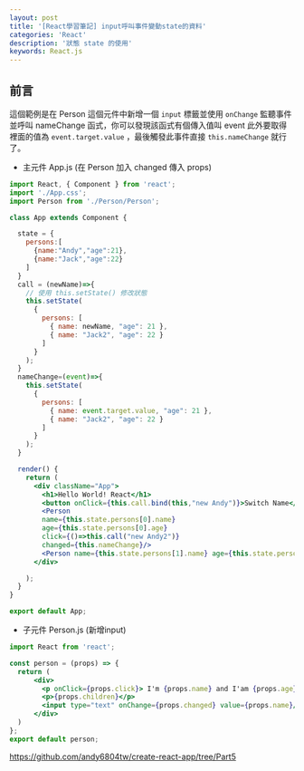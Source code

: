 ```yaml
---
layout: post
title: '[React學習筆記] input呼叫事件變動state的資料'
categories: 'React'
description: '狀態 state 的使用'
keywords: React.js
---
```


## 前言
這個範例是在 Person 這個元件中新增一個 `input` 標籤並使用 `onChange` 監聽事件並呼叫 nameChange 函式，你可以發現該函式有個傳入值叫 event 此外要取得裡面的值為 `event.target.value` ，最後觸發此事件直接 `this.nameChange` 就行了。

- 主元件 App.js (在 Person 加入 changed 傳入 props)

```jsx
import React, { Component } from 'react';
import './App.css';
import Person from './Person/Person';

class App extends Component {

  state = {
    persons:[
      {name:"Andy","age":21},
      {name:"Jack","age":22}
    ]
  }
  call = (newName)=>{
    // 使用 this.setState() 修改狀態
    this.setState(
      {
        persons: [
          { name: newName, "age": 21 },
          { name: "Jack2", "age": 22 }
        ]
      }
    );
  }
  nameChange=(event)=>{
    this.setState(
      {
        persons: [
          { name: event.target.value, "age": 21 },
          { name: "Jack2", "age": 22 }
        ]
      }
    );
  }

  render() {
    return (
      <div className="App">
        <h1>Hello World! React</h1>
        <button onClick={this.call.bind(this,"new Andy")}>Switch Name</button>
        <Person 
        name={this.state.persons[0].name} 
        age={this.state.persons[0].age}
        click={()=>this.call("new Andy2")}
        changed={this.nameChange}/>  
        <Person name={this.state.persons[1].name} age={this.state.persons[1].age}>Hobby is coding</Person>
      </div>

    );
  }
}

export default App;
``` 

- 子元件 Person.js (新增input)

```jsx
import React from 'react';

const person = (props) => {
  return (
      <div>
        <p onClick={props.click}> I'm {props.name} and I'am {props.age} yesrs old.</p>
        <p>{props.children}</p>
        <input type="text" onChange={props.changed} value={props.name}/>
      </div>
  )
};
export default person;

```


https://github.com/andy6804tw/create-react-app/tree/Part5
